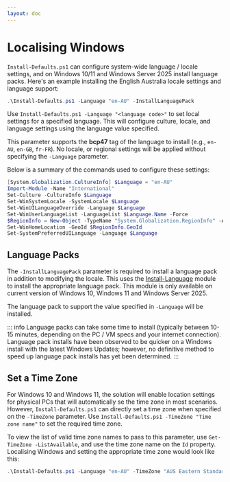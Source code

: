 ```yaml
---
layout: doc
---
```

# Localising Windows

`Install-Defaults.ps1` can configure system-wide language / locale settings, and on Windows 10/11 and Windows Server 2025 install language packs. Here's an example installing the English Australia locale settings and language support:

```powershell
.\Install-Defaults.ps1 -Language "en-AU" -InstallLanguagePack
```

Use `Install-Defaults.ps1 -Language "<language code>"` to set local settings for a specified language. This will configure culture, locale, and language settings using the language value specified.

This parameter supports the **bcp47** tag of the language to install (e.g., `en-AU`, `en-GB`, `fr-FR`). No locale, or regional settings will be applied without specifying the `-Language` parameter.

Below is a summary of the commands used to configure these settings:

```powershell
[System.Globalization.CultureInfo] $Language = "en-AU"
Import-Module -Name "International"
Set-Culture -CultureInfo $Language
Set-WinSystemLocale -SystemLocale $Language
Set-WinUILanguageOverride -Language $Language
Set-WinUserLanguageList -LanguageList $Language.Name -Force
$RegionInfo = New-Object -TypeName "System.Globalization.RegionInfo" -ArgumentList $Language
Set-WinHomeLocation -GeoId $RegionInfo.GeoId
Set-SystemPreferredUILanguage -Language $Language
```

## Language Packs

The `-InstallLanguagePack` parameter is required to install a language pack in addition to modifying the locale. This uses the [Install-Language](https://learn.microsoft.com/en-au/powershell/module/languagepackmanagement/install-language) module to install the appropriate language pack. This module is only available on current version of Windows 10, Windows 11 and Windows Server 2025.

The language pack to support the value specified in `-Language` will be installed.

::: info
Language packs can take some time to install (typically between 10-15 minutes, depending on the PC / VM specs and your internet connection). Language pack installs have been observed to be quicker on a Windows install with the latest Windows Updates; however, no definitive method to speed up language pack installs has yet been determined.
:::

## Set a Time Zone

For Windows 10 and Windows 11, the solution will enable location settings for physical PCs that will automatically se the time zone in most scenarios. However, `Install-Defaults.ps1` can directly set a time zone when specified on the `-TimeZone` parameter. Use `Install-Defaults.ps1 -TimeZone "Time zone name"` to set the required time zone.

To view the list of valid time zone names to pass to this parameter, use `Get-TimeZone -ListAvailable`, and use the time zone name on the `Id` property. Localising Windows and setting the appropriate time zone would look like this:

```powershell
.\Install-Defaults.ps1 -Language "en-AU" -TimeZone "AUS Eastern Standard Time"
```
